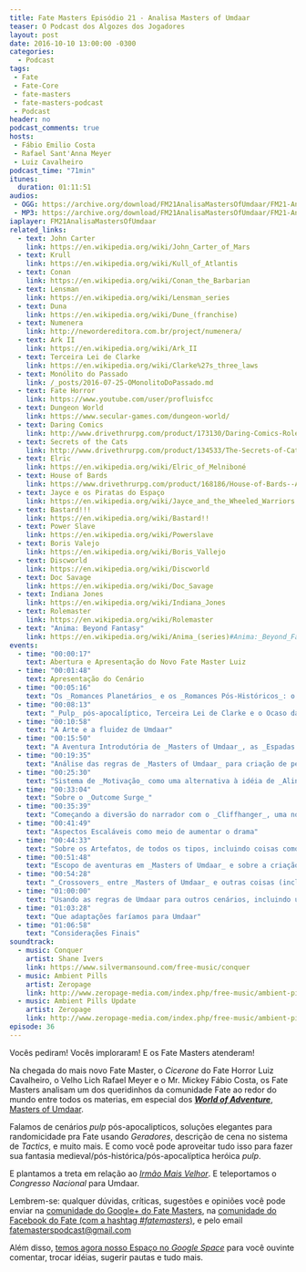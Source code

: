 ```yaml
---
title: Fate Masters Episódio 21 - Analisa Masters of Umdaar
teaser: O Podcast dos Algozes dos Jogadores
layout: post
date: 2016-10-10 13:00:00 -0300
categories:
  - Podcast
tags:
 - Fate
 - Fate-Core
 - fate-masters
 - fate-masters-podcast
 - Podcast
header: no
podcast_comments: true 
hosts:
 - Fábio Emilio Costa
 - Rafael Sant'Anna Meyer
 - Luiz Cavalheiro
podcast_time: "71min"
itunes:
  duration: 01:11:51
audios:
 - OGG: https://archive.org/download/FM21AnalisaMastersOfUmdaar/FM21-AnalisaMastersOfUmdaar.ogg       
 - MP3: https://archive.org/download/FM21AnalisaMastersOfUmdaar/FM21-AnalisaMastersOfUmdaar.mp3
iaplayer: FM21AnalisaMastersOfUmdaar
related_links:
  - text: John Carter
    link: https://en.wikipedia.org/wiki/John_Carter_of_Mars
  - text: Krull
    link: https://en.wikipedia.org/wiki/Kull_of_Atlantis
  - text: Conan
    link: https://en.wikipedia.org/wiki/Conan_the_Barbarian
  - text: Lensman
    link: https://en.wikipedia.org/wiki/Lensman_series
  - text: Duna
    link: https://en.wikipedia.org/wiki/Dune_(franchise)
  - text: Numenera
    link: http://newordereditora.com.br/project/numenera/
  - text: Ark II
    link: https://en.wikipedia.org/wiki/Ark_II
  - text: Terceira Lei de Clarke
    link: https://en.wikipedia.org/wiki/Clarke%27s_three_laws
  - text: Monólito do Passado
    link: /_posts/2016-07-25-OMonolitoDoPassado.md
  - text: Fate Horror
    link: https://www.youtube.com/user/profluisfcc
  - text: Dungeon World
    link: https://www.secular-games.com/dungeon-world/
  - text: Daring Comics
    link: http://www.drivethrurpg.com/product/173130/Daring-Comics-RolePlaying-Game
  - text: Secrets of the Cats
    link: http://www.drivethrurpg.com/product/134533/The-Secrets-of-Cats--A-World-of-Adventure-for-Fate-Core
  - text: Elric
    link: https://en.wikipedia.org/wiki/Elric_of_Melniboné
  - text: House of Bards
    link: https://www.drivethrurpg.com/product/168186/House-of-Bards--A-World-of-Adventure-for-Fate-Core
  - text: Jayce e os Piratas do Espaço
    link: https://en.wikipedia.org/wiki/Jayce_and_the_Wheeled_Warriors
  - text: Bastard!!!
    link: https://en.wikipedia.org/wiki/Bastard!!
  - text: Power Slave
    link: https://en.wikipedia.org/wiki/Powerslave
  - text: Boris Valejo
    link: https://en.wikipedia.org/wiki/Boris_Vallejo
  - text: Discworld
    link: https://en.wikipedia.org/wiki/Discworld
  - text: Doc Savage
    link: https://en.wikipedia.org/wiki/Doc_Savage
  - text: Indiana Jones
    link: https://en.wikipedia.org/wiki/Indiana_Jones
  - text: Rolemaster
    link: https://en.wikipedia.org/wiki/Rolemaster
  - text: "Anima: Beyond Fantasy"
    link: https://en.wikipedia.org/wiki/Anima_(series)#Anima:_Beyond_Fantasy
events:
  - time: "00:00:17"
    text: Abertura e Apresentação do Novo Fate Master Luiz
  - time: "00:01:48"
    text: Apresentação do Cenário
  - time: "00:05:16"
    text: "Os _Romances Planetários_ e os _Romances Pós-Históricos_: o fundamento de Masters of Umdaar"
  - time: "00:08:13"
    text: "_Pulp_ pós-apocalíptico, Terceira Lei de Clarke e o Ocaso da Civilização: elementos de Umdaar"
  - time: "00:10:58"
    text: "A Arte e a fluidez de Umdaar"
  - time: "00:15:50"
    text: "A Aventura Introdutória de _Masters of Umdaar_, as _Espadas Estelares de Su'ul_ (___Starblades of Su'ul___) e a descrição de cena em formato _Tactics_"
  - time: "00:19:35"
    text: "Análise das regras de _Masters of Umdaar_ para criação de personagens, incluindo as regras de _Geradores_ para as escolha aleatória de bioformas (raças)"
  - time: "00:25:30"
    text: "Sistema de _Motivação_ como uma alternativa à idéia de _Alinhamento_ e Poderes como Façanhas, incluindo escolha aleatória e as _'Listas de Compras'_ e a _Rule of Cool_"
  - time: "00:33:04"
    text: "Sobre o _Outcome Surge_"
  - time: "00:35:39"
    text: "Começando a diversão do narrador com o _Cliffhanger_, uma nova versão das _Disputas_, com consequências potenciais sérias!"
  - time: "00:41:49"
    text: "Aspectos Escaláveis como meio de aumentar o drama"
  - time: "00:44:33"
    text: "Sobre os Artefatos, de todos os tipos, incluindo coisas como usando artefatos que o personagem tomou de inimigos caídos, artefatos amaldiçoados, aprimorando artefatos, etc..."
  - time: "00:51:48"
    text: "Escopo de aventuras em _Masters of Umdaar_ e sobre a criação de Umdaar por cada narrado"
  - time: "00:54:28"
    text: "_Crossovers_ entre _Masters of Umdaar_ e outras coisas (incluindo _Bastard!!!_)"
  - time: "01:00:00"
    text: "Usando as regras de Umdaar para outros cenários, incluindo um presente dos Fate Masters aos jogadores de OSR, e _Cúpula do Trovão_ como um _Cliffhanger_"
  - time: "01:03:28"
    text: "Que adaptações faríamos para Umdaar"
  - time: "01:06:58"
    text: "Considerações Finais"
soundtrack:
  - music: Conquer
    artist: Shane Ivers
    link: https://www.silvermansound.com/free-music/conquer
  - music: Ambient Pills
    artist: Zeropage
    link: http://www.zeropage-media.com/index.php/free-music/ambient-pills
  - music: Ambient Pills Update
    artist: Zeropage
    link: http://www.zeropage-media.com/index.php/free-music/ambient-pills-update
episode: 36
---
```


Vocês pediram! Vocês imploraram! E os Fate Masters atenderam!

Na chegada do mais novo Fate Master, o _Cicerone_ do Fate Horror Luiz Cavalheiro, o Velho Lich Rafael Meyer e o Mr. Mickey Fábio Costa, os Fate Masters analisam um dos queridinhos da comunidade Fate ao redor do mundo entre todos os materias, em especial dos [___World of Adventure___][woa], [Masters of Umdaar][umdaar]. 

Falamos de cenários _pulp_ pós-apocalipticos, soluções elegantes para randomicidade pra Fate usando _Geradores_, descrição de cena no sistema de _Tactics_, e muito mais. E como você pode aproveitar tudo isso para fazer sua fantasia medieval/pós-histórica/pós-apocalíptica heróica _pulp_. 

E plantamos a treta em relação ao [_Irmão Mais Velhor_][dd]. E teleportamos o _Congresso Nacional_ para Umdaar.

Lembrem-se: qualquer  dúvidas, críticas, sugestões  e opiniões você pode enviar na [comunidade do Google+ do Fate Masters][gplus], na [comunidade do Facebook do Fate (com a hashtag _#fatemasters_)][fb], e pelo email <fatemasterspodcast@gmail.com>

Além disso, [temos agora nosso Espaço no _Google Space_][spaces] para você ouvinte comentar, trocar idéias, sugerir pautas e tudo mais.

[gplus]: https://plus.google.com/communities/100913016060492249875
[fb]: https://www.facebook.com/groups/faterpgbrasil/
[spaces]: https://goo.gl/spaces/gFqsaUsaSJN1boHH9
[woa]: http://www.evilhat.com/home/fate-worlds-and-adventures/
[umdaar]: http://www.drivethrurpg.com/product/155458/Masters-of-Umdaar--A-World-of-Adventure-for-Fate-Core
[dd]: http://dnd.wizards.com/
